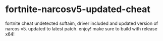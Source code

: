 # fortnite-narcosv5-updated-cheat
fortnite cheat undetected softaim, driver included and updated version of narcos v5. updated to latest patch. enjoy!
make sure to build with release x64!
